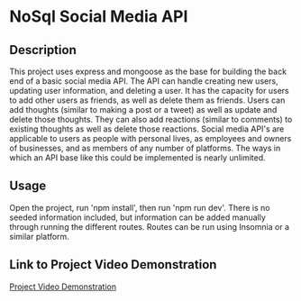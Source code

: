 # NoSql Social Media API
 
## Description
 
This project uses express and mongoose as the base for building the back end of a basic social media API. The API can handle creating new users, updating user information, and deleting a user. It has the capacity for users to add other users as friends, as well as delete them as friends. Users can add thoughts (similar to making a post or a tweet) as well as update and delete those thoughts. They can also add reactions (similar to comments) to existing thoughts as well as delete those reactions. Social media API's are applicable to users as people with personal lives, as employees and owners of businesses, and as members of any number of platforms. The ways in which an API base like this could be implemented is nearly unlimited. 
 
## Usage
 
Open the project, run 'npm install', then run 'npm run dev'. There is no seeded information included, but information can be added manually through running the different routes.
Routes can be run using Insomnia or a similar platform.
 
 
## Link to Project Video Demonstration
 
[Project Video Demonstration](https://drive.google.com/file/d/1Lxv8H8DkAUbr2rBBnjxzZ3YUuAXy6wjD/view?usp=sharing)
